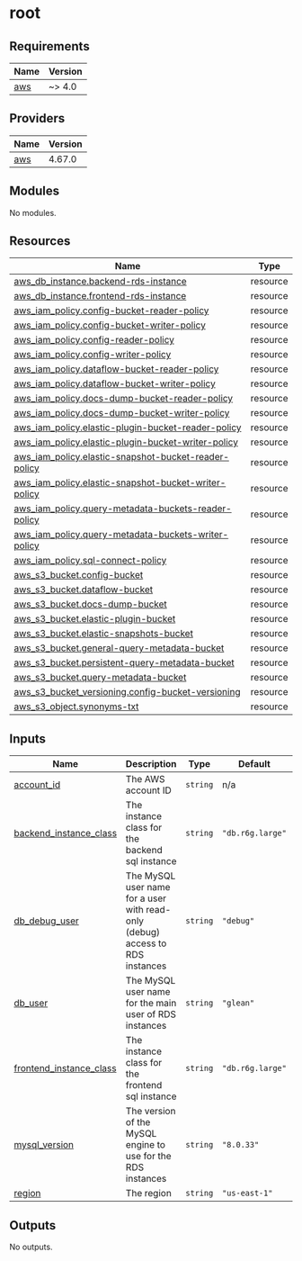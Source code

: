 # root

<!-- BEGINNING OF PRE-COMMIT-TERRAFORM DOCS HOOK -->
## Requirements

| Name | Version |
|------|---------|
| <a name="requirement_aws"></a> [aws](#requirement\_aws) | ~> 4.0 |

## Providers

| Name | Version |
|------|---------|
| <a name="provider_aws"></a> [aws](#provider\_aws) | 4.67.0 |

## Modules

No modules.

## Resources

| Name | Type |
|------|------|
| [aws_db_instance.backend-rds-instance](https://registry.terraform.io/providers/hashicorp/aws/latest/docs/resources/db_instance) | resource |
| [aws_db_instance.frontend-rds-instance](https://registry.terraform.io/providers/hashicorp/aws/latest/docs/resources/db_instance) | resource |
| [aws_iam_policy.config-bucket-reader-policy](https://registry.terraform.io/providers/hashicorp/aws/latest/docs/resources/iam_policy) | resource |
| [aws_iam_policy.config-bucket-writer-policy](https://registry.terraform.io/providers/hashicorp/aws/latest/docs/resources/iam_policy) | resource |
| [aws_iam_policy.config-reader-policy](https://registry.terraform.io/providers/hashicorp/aws/latest/docs/resources/iam_policy) | resource |
| [aws_iam_policy.config-writer-policy](https://registry.terraform.io/providers/hashicorp/aws/latest/docs/resources/iam_policy) | resource |
| [aws_iam_policy.dataflow-bucket-reader-policy](https://registry.terraform.io/providers/hashicorp/aws/latest/docs/resources/iam_policy) | resource |
| [aws_iam_policy.dataflow-bucket-writer-policy](https://registry.terraform.io/providers/hashicorp/aws/latest/docs/resources/iam_policy) | resource |
| [aws_iam_policy.docs-dump-bucket-reader-policy](https://registry.terraform.io/providers/hashicorp/aws/latest/docs/resources/iam_policy) | resource |
| [aws_iam_policy.docs-dump-bucket-writer-policy](https://registry.terraform.io/providers/hashicorp/aws/latest/docs/resources/iam_policy) | resource |
| [aws_iam_policy.elastic-plugin-bucket-reader-policy](https://registry.terraform.io/providers/hashicorp/aws/latest/docs/resources/iam_policy) | resource |
| [aws_iam_policy.elastic-plugin-bucket-writer-policy](https://registry.terraform.io/providers/hashicorp/aws/latest/docs/resources/iam_policy) | resource |
| [aws_iam_policy.elastic-snapshot-bucket-reader-policy](https://registry.terraform.io/providers/hashicorp/aws/latest/docs/resources/iam_policy) | resource |
| [aws_iam_policy.elastic-snapshot-bucket-writer-policy](https://registry.terraform.io/providers/hashicorp/aws/latest/docs/resources/iam_policy) | resource |
| [aws_iam_policy.query-metadata-buckets-reader-policy](https://registry.terraform.io/providers/hashicorp/aws/latest/docs/resources/iam_policy) | resource |
| [aws_iam_policy.query-metadata-buckets-writer-policy](https://registry.terraform.io/providers/hashicorp/aws/latest/docs/resources/iam_policy) | resource |
| [aws_iam_policy.sql-connect-policy](https://registry.terraform.io/providers/hashicorp/aws/latest/docs/resources/iam_policy) | resource |
| [aws_s3_bucket.config-bucket](https://registry.terraform.io/providers/hashicorp/aws/latest/docs/resources/s3_bucket) | resource |
| [aws_s3_bucket.dataflow-bucket](https://registry.terraform.io/providers/hashicorp/aws/latest/docs/resources/s3_bucket) | resource |
| [aws_s3_bucket.docs-dump-bucket](https://registry.terraform.io/providers/hashicorp/aws/latest/docs/resources/s3_bucket) | resource |
| [aws_s3_bucket.elastic-plugin-bucket](https://registry.terraform.io/providers/hashicorp/aws/latest/docs/resources/s3_bucket) | resource |
| [aws_s3_bucket.elastic-snapshots-bucket](https://registry.terraform.io/providers/hashicorp/aws/latest/docs/resources/s3_bucket) | resource |
| [aws_s3_bucket.general-query-metadata-bucket](https://registry.terraform.io/providers/hashicorp/aws/latest/docs/resources/s3_bucket) | resource |
| [aws_s3_bucket.persistent-query-metadata-bucket](https://registry.terraform.io/providers/hashicorp/aws/latest/docs/resources/s3_bucket) | resource |
| [aws_s3_bucket.query-metadata-bucket](https://registry.terraform.io/providers/hashicorp/aws/latest/docs/resources/s3_bucket) | resource |
| [aws_s3_bucket_versioning.config-bucket-versioning](https://registry.terraform.io/providers/hashicorp/aws/latest/docs/resources/s3_bucket_versioning) | resource |
| [aws_s3_object.synonyms-txt](https://registry.terraform.io/providers/hashicorp/aws/latest/docs/resources/s3_object) | resource |

## Inputs

| Name | Description | Type | Default | Required |
|------|-------------|------|---------|:--------:|
| <a name="input_account_id"></a> [account\_id](#input\_account\_id) | The AWS account ID | `string` | n/a | yes |
| <a name="input_backend_instance_class"></a> [backend\_instance\_class](#input\_backend\_instance\_class) | The instance class for the backend sql instance | `string` | `"db.r6g.large"` | no |
| <a name="input_db_debug_user"></a> [db\_debug\_user](#input\_db\_debug\_user) | The MySQL user name for a user with read-only (debug) access to RDS instances | `string` | `"debug"` | no |
| <a name="input_db_user"></a> [db\_user](#input\_db\_user) | The MySQL user name for the main user of RDS instances | `string` | `"glean"` | no |
| <a name="input_frontend_instance_class"></a> [frontend\_instance\_class](#input\_frontend\_instance\_class) | The instance class for the frontend sql instance | `string` | `"db.r6g.large"` | no |
| <a name="input_mysql_version"></a> [mysql\_version](#input\_mysql\_version) | The version of the MySQL engine to use for the RDS instances | `string` | `"8.0.33"` | no |
| <a name="input_region"></a> [region](#input\_region) | The region | `string` | `"us-east-1"` | no |

## Outputs

No outputs.
<!-- END OF PRE-COMMIT-TERRAFORM DOCS HOOK -->
